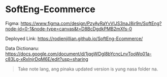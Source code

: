 # SoftEng-Ecommerce

Figma: https://www.figma.com/design/PzyAyRaYvVIJS3naJ8ir9n/SoftEng?node-id=0-1&node-type=canvas&t=D8BcDgdkPMB2mXfs-0

Deployed Link: https://rodienjillian.github.io/SoftEng-Ecommerce/

Data Dictionaru: https://docs.google.com/document/d/1jqgWDgl8bYcncLnvTooWo01a-c83Lg-xRxInjrDqM6E/edit?usp=sharing

> Take note lang, ang pinaka updated version is yung nasa folder na.
